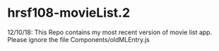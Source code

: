 # hrsf108-movieList.2

12/10/18: This Repo contains my most recent version of movie list app. Please ignore the file Components/oldMLEntry.js
